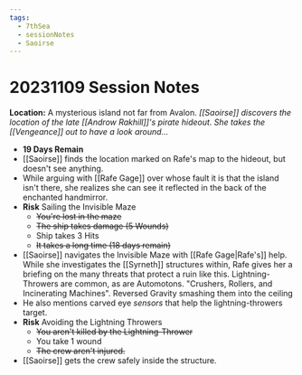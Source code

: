 ```yaml
---
tags:
  - 7thSea
  - sessionNotes
  - Saoirse
---
```

# 20231109 Session Notes
**Location:** A mysterious island not far from Avalon.
*[[Saoirse]] discovers the location of the late [[Androw Rakhill]]'s pirate hideout.  She takes the [[Vengeance]] out to have a look around...*

- **19 Days Remain**
- [[Saoirse]] finds the location marked on Rafe's map to the hideout, but doesn't see anything.
- While arguing with [[Rafe Gage]] over whose fault it is that the island isn't there, she realizes she can see it reflected in the back of the enchanted handmirror.
- **Risk** Sailing the Invisible Maze
	- ~~You're lost in the maze~~
	- ~~The ship takes damage (5 Wounds)~~
	- Ship takes 3 Hits
	- ~~It takes a long time (18 days remain)~~
- [[Saoirse]] navigates the Invisible Maze with [[Rafe Gage|Rafe's]] help.  While she investigates the [[Syrneth]] structures within, Rafe gives her a briefing on the many threats that protect a ruin like this.  Lightning-Throwers are common, as are Automotons.  "Crushers, Rollers, and Incinerating Machines".  Reversed Gravity smashing them into the ceiling
- He also mentions carved eye *sensors* that help the lightning-throwers target.
- **Risk** Avoiding the Lightning Throwers
	- ~~You aren't killed by the Lightning-Thrower~~
	- You take 1 wound
	- ~~The crew aren't injured.~~
- [[Saoirse]] gets the crew safely inside the structure.  